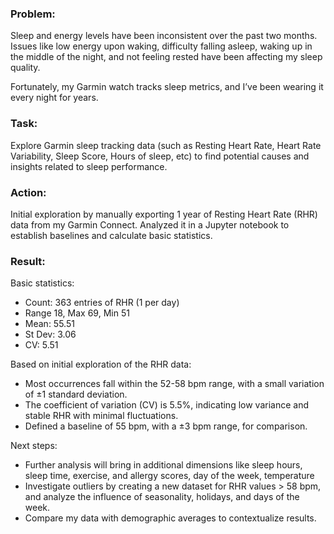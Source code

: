 ### Problem: 
Sleep and energy levels have been inconsistent over the past two months. Issues like low energy upon waking, difficulty falling asleep, waking up in the middle of the night, and not feeling rested have been affecting my sleep quality.   
  
Fortunately, my Garmin watch tracks sleep metrics, and I’ve been wearing it every night for years.

### Task:
Explore Garmin sleep tracking data (such as Resting Heart Rate, Heart Rate Variability,  Sleep Score, Hours of sleep, etc) to find potential causes and insights related to sleep performance. 

### Action:
Initial exploration by manually exporting 1 year of Resting Heart Rate (RHR) data from my Garmin Connect. Analyzed it in a Jupyter notebook to establish baselines and calculate basic statistics.

### Result:  
Basic statistics:  
- Count: 363 entries of RHR (1 per day) 
- Range 18, Max 69, Min 51
- Mean: 55.51
- St Dev: 3.06
- CV: 5.51

Based on initial exploration of the RHR data:   
- Most occurrences fall within the 52-58 bpm range, with a small variation of ±1 standard deviation.
- The coefficient of variation (CV) is 5.5%, indicating low variance and stable RHR with minimal fluctuations.
- Defined a baseline of 55 bpm, with a ±3 bpm range, for comparison.  

Next steps:  
- Further analysis will bring in additional dimensions like sleep hours, sleep time, exercise, and allergy scores, day of the week, temperature
- Investigate outliers by creating a new dataset for RHR values > 58 bpm, and analyze the influence of seasonality, holidays, and days of the week.
- Compare my data with demographic averages to contextualize results.
